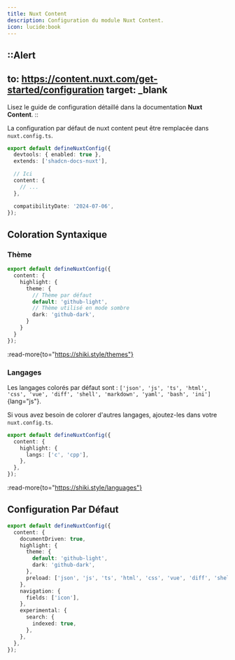 ```yaml
---
title: Nuxt Content
description: Configuration du module Nuxt Content.
icon: lucide:book
---
```


::Alert
---
to: https://content.nuxt.com/get-started/configuration
target: _blank
---
Lisez le guide de configuration détaillé dans la documentation **Nuxt Content**.
::

La configuration par défaut de nuxt content peut être remplacée dans `nuxt.config.ts`.

```ts [nuxt.config.ts]
export default defineNuxtConfig({
  devtools: { enabled: true },
  extends: ['shadcn-docs-nuxt'],

  // Ici
  content: {
    // ...
  },

  compatibilityDate: '2024-07-06',
});
```

## Coloration Syntaxique

### Thème

```ts [nuxt.config.ts]
export default defineNuxtConfig({
  content: {
    highlight: {
      theme: {
        // Thème par défaut
        default: 'github-light',
        // Thème utilisé en mode sombre
        dark: 'github-dark',
      }
    }
  }
});
```

:read-more{to="https://shiki.style/themes"}

### Langages

Les langages colorés par défaut sont : `['json', 'js', 'ts', 'html', 'css', 'vue', 'diff', 'shell', 'markdown', 'yaml', 'bash', 'ini']`{lang="js"}.

Si vous avez besoin de colorer d'autres langages, ajoutez-les dans votre `nuxt.config.ts`.

```ts [nuxt.config.ts]
export default defineNuxtConfig({
  content: {
    highlight: {
      langs: ['c', 'cpp'],
    },
  },
});
```

:read-more{to="https://shiki.style/languages"}

## Configuration Par Défaut

```ts [nuxt.config.ts]
export default defineNuxtConfig({
  content: {
    documentDriven: true,
    highlight: {
      theme: {
        default: 'github-light',
        dark: 'github-dark',
      },
      preload: ['json', 'js', 'ts', 'html', 'css', 'vue', 'diff', 'shell', 'markdown', 'mdc', 'yaml', 'bash', 'ini', 'dotenv'],
    },
    navigation: {
      fields: ['icon'],
    },
    experimental: {
      search: {
        indexed: true,
      },
    },
  },
});
```

